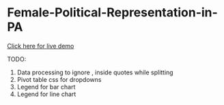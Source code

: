 # Female-Political-Representation-in-PA

[Click here for live demo](https://rawgit.com/wmf23/Female-Political-Representation-in-PA/master/public/index.html "Page to display processed data")

TODO:
1. Data processing to ignore , inside quotes while splitting
3. Pivot table css for dropdowns
4. Legend for bar chart
5. Legend for line chart
